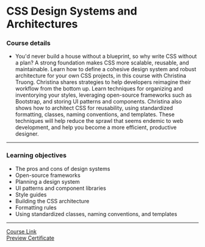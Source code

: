 # CSS Design Systems and Architectures
### Course details
- You'd never build a house without a blueprint, so why write CSS without a plan? A strong foundation makes CSS more scalable, reusable, and maintainable. Learn how to define a cohesive design system and robust architecture for your own CSS projects, in this course with Christina Truong. Christina shares strategies to help developers reimagine their workflow from the bottom up. Learn techniques for organizing and inventorying your styles, leveraging open-source frameworks such as Bootstrap, and storing UI patterns and components. Christina also shows how to architect CSS for reusability, using standardized formatting, classes, naming conventions, and templates. These techniques will help reduce the sprawl that seems endemic to web development, and help you become a more efficient, productive designer.
---
### Learning objectives
- The pros and cons of design systems
- Open-source frameworks
- Planning a design system
- UI patterns and component libraries
- Style guides
- Building the CSS architecture
- Formatting rules
- Using standardized classes, naming conventions, and templates
-------------------------------
[Course Link](
https://www.linkedin.com/learning/css-design-systems-and-architectures/welcome?autoplay=true)
<br>[Preview Certificate](https://www.linkedin.com/learning/certificates/05b543e23c25dee55908c70b7737f09c07ff34a34b84e2599bad0e1f2d953a1a?trk=share_certificate)
